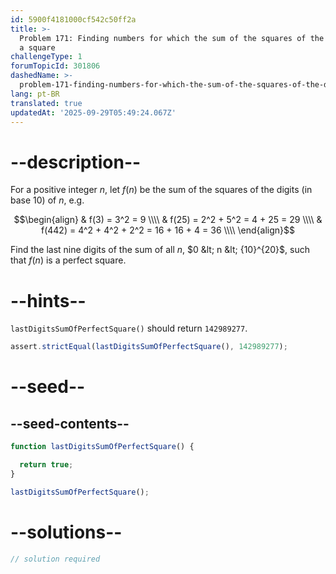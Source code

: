 ```yaml
---
id: 5900f4181000cf542c50ff2a
title: >-
  Problem 171: Finding numbers for which the sum of the squares of the digits is
  a square
challengeType: 1
forumTopicId: 301806
dashedName: >-
  problem-171-finding-numbers-for-which-the-sum-of-the-squares-of-the-digits-is-a-square
lang: pt-BR
translated: true
updatedAt: '2025-09-29T05:49:24.067Z'
---
```


# --description--

For a positive integer $n$, let $f(n)$ be the sum of the squares of the digits (in base 10) of $n$, e.g.

$$\begin{align}
  & f(3) = 3^2 = 9 \\\\
  & f(25) = 2^2 + 5^2 = 4 + 25 = 29 \\\\
  & f(442) = 4^2 + 4^2 + 2^2 = 16 + 16 + 4 = 36 \\\\
\end{align}$$

Find the last nine digits of the sum of all $n$, $0 &lt; n &lt; {10}^{20}$, such that $f(n)$ is a perfect square.

# --hints--

`lastDigitsSumOfPerfectSquare()` should return `142989277`.

```js
assert.strictEqual(lastDigitsSumOfPerfectSquare(), 142989277);
```

# --seed--

## --seed-contents--

```js
function lastDigitsSumOfPerfectSquare() {

  return true;
}

lastDigitsSumOfPerfectSquare();
```

# --solutions--

```js
// solution required
```
